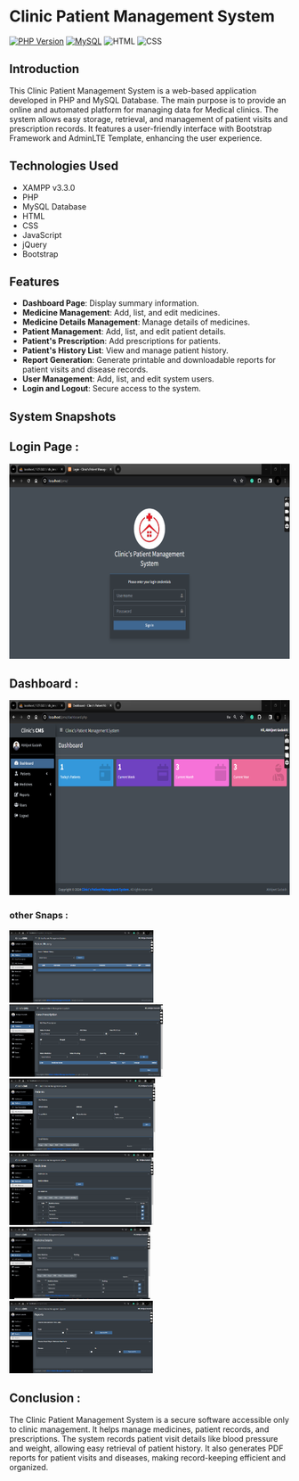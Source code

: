 

# Clinic Patient Management System

[![PHP Version](https://img.shields.io/badge/PHP-%5E7.4-blueviolet)](https://www.php.net/releases/) [![MySQL](https://img.shields.io/badge/MySQL-8.0-blue.svg)](https://www.mysql.com/)  ![HTML](https://img.shields.io/badge/HTML-5-orange) ![CSS](https://img.shields.io/badge/CSS-3-blue)
## Introduction

This Clinic Patient Management System is a web-based application developed in PHP and MySQL Database. The main purpose is to provide an online and automated platform for managing data for Medical clinics. The system allows easy storage, retrieval, and management of patient visits and prescription records. It features a user-friendly interface with Bootstrap Framework and AdminLTE Template, enhancing the user experience.

## Technologies Used

- XAMPP v3.3.0
- PHP
- MySQL Database
- HTML
- CSS
- JavaScript
- jQuery
- Bootstrap

## Features

- **Dashboard Page**: Display summary information.
- **Medicine Management**: Add, list, and edit medicines.
- **Medicine Details Management**: Manage details of medicines.
- **Patient Management**: Add, list, and edit patient details.
- **Patient's Prescription**: Add prescriptions for patients.
- **Patient's History List**: View and manage patient history.
- **Report Generation**: Generate printable and downloadable reports for patient visits and disease records.
- **User Management**: Add, list, and edit system users.
- **Login and Logout**: Secure access to the system.

## System Snapshots

## Login Page :
<img src="./PHOTOS/a.png" alt="Image Alt Text" height="350"/>

## Dashboard :
<img src="./PHOTOS/b.png" alt="Image Alt Text" height="350"/>

### other Snaps :
<img src="./PHOTOS/e.png" alt="Image Alt Text" height="130"/><img src="./PHOTOS/c.png" alt="Image Alt Text" height="130"/><img src="./PHOTOS/d.png" alt="Image Alt Text" height="130"/>
<img src="./PHOTOS/f.png" alt="Image Alt Text" height="130"/><img src="./PHOTOS/g.png" alt="Image Alt Text" height="130"/><img src="./PHOTOS/h.png" alt="Image Alt Text" height="130"/>


## Conclusion : 
The Clinic Patient Management System is a secure software accessible only to clinic management. It helps manage medicines, patient records, and prescriptions. The system records patient visit details like blood pressure and weight, allowing easy retrieval of patient history. It also generates PDF reports for patient visits and diseases, making record-keeping efficient and organized.


